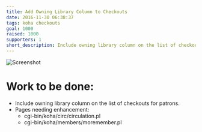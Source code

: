 ```yaml
---
title: Add Owning Library Column to Checkouts
date: 2016-11-30 06:38:37
tags: koha checkouts
goal: 1000
raised: 1000
supporters: 1
short_description: Include owning library column on the list of checkouts for patrons
---
```


![Screenshot](image.png)

# Work to be done:
* Include owning library column on the list of checkouts for patrons.
* Pages needing enhancement:
  * cgi-bin/koha/circ/circulation.pl
  * cgi-bin/koha/members/moremember.pl
